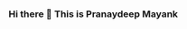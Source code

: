 ### Hi there 👋 This is Pranaydeep Mayank

<!--
**pranayDgr8/pranayDgr8** is a ✨ _special_ ✨ repository because its `README.md` (this file) appears on your GitHub profile.

Here are some ideas to get you started:

- 🔭 I’m currently working ... AI app development
- 🌱 I’m currently learning... blockchain
- 👯 I’m looking to collaborate ... Machine Learning
- 🤔 I’m looking for help with ...
- 💬 Ask me about ...
- 📫 How to reach me: ...
- 😄 Pronouns: ...
- ⚡ Fun fact: ...
-->
